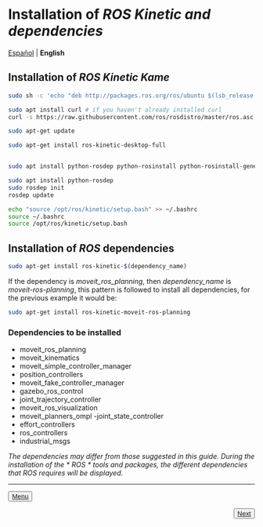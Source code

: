 # Installation of *ROS Kinetic and dependencies* 

[Español](https://github.com/Serru/MultiCobot-UR10-Gripper/blob/main/doc/setup-doc/ESP/install-ROS.md)  | **English**

## Installation of *ROS Kinetic Kame*

```bash
sudo sh -c 'echo "deb http://packages.ros.org/ros/ubuntu $(lsb_release -sc) main" > /etc/apt/sources.list.d/ros-latest.list'

sudo apt install curl # if you haven't already installed curl
curl -s https://raw.githubusercontent.com/ros/rosdistro/master/ros.asc | sudo apt-key add -

sudo apt-get update

sudo apt-get install ros-kinetic-desktop-full


sudo apt install python-rosdep python-rosinstall python-rosinstall-generator python-wstool build-essential

sudo apt install python-rosdep
sudo rosdep init
rosdep update

echo "source /opt/ros/kinetic/setup.bash" >> ~/.bashrc
source ~/.bashrc
source /opt/ros/kinetic/setup.bash
``` 

## Installation of *ROS* dependencies 

```bash
sudo apt-get install ros-kinetic-$(dependency_name)
``` 

If the dependency is *moveit_ros_planning*, then *dependency_name* is *moveit-ros-planning*, this pattern is followed to install all dependencies, for the previous example it would be:

```bash
sudo apt-get install ros-kinetic-moveit-ros-planning
``` 

### Dependencies to be installed
- moveit_ros_planning
- moveit_kinematics
- moveit_simple_controller_manager
- position_controllers
- moveit_fake_controller_manager
- gazebo_ros_control
- joint_trajectory_controller
- moveit_ros_visualization
- moveit_planners_ompl
-joint_state_controller
- effort_controllers
- ros_controllers
- industrial_msgs 

*The dependencies may differ from those suggested in this guide. During the installation of the * ROS * tools and packages, the different dependencies that ROS requires will be displayed.*

 ---
<div>
<p align="left">
    <button name="button"><a rel="license" href="https://github.com/Serru/MultiCobot-UR10-Gripper/blob/main/doc/setup-doc/proyect_setup.md"> Menu </a></button>
</p>



<p><span style="float:right;">
 <button name="button">
 <a rel="license" href="https://github.com/Serru/MultiCobot-UR10-Gripper/blob/main/doc/setup-doc/ESP/install-ros-packages.md"> Next </a>
 </button>
 </span>
</p>
</div>